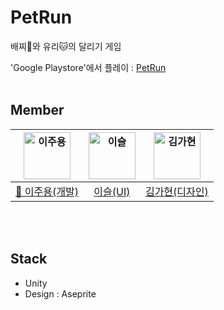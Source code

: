 # PetRun
배찌🐺와 유리🐱의 달리기 게임

'Google Playstore'에서 플레이 : [PetRun](https://play.google.com/store/apps/details?id=com.ICEHammer.PetRun&hl=ko)
<br><br>
## Member
| <img src="https://avatars.githubusercontent.com/u/58072332?v=4" width=75px alt="이주용"/>  | <img src="https://avatars.githubusercontent.com/u/68678965?v=4" width=75px alt="이슬"/>  | <img src="https://avatars.githubusercontent.com/u/38450827?v=4" width=75px alt="김가현"/> | 
| :-----: | :-----: | :-----: |
| [👑 이주용(개발)](https://github.com/leejy811) | [이슬(UI)](https://github.com/seul15)  | [김가현(디자인)](https://github.com/ailleen1004) |

<br><br>
## Stack
- Unity
- Design : Aseprite
<br><br>
